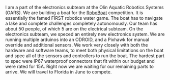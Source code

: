 I am a part of the electronics subteam at the Olin Aquatic Robotics Systems (OARS). We are building a boat for the [RoboBoat](http://www.robonation.org/competition/roboboat) competition. It is essentially the famed FIRST robotics water game. The boat has to navigate a lake and complete challenges completely autonomously. Our team has about 50 people, of which 5 are on the electrical subteam.
On the electronics subteam, we speced an entirely new electronics system. We are running multiple arduinos into an ODROID, and a Pixhawk for manual override and additional sensors. We work very closely with both the hardware and software teams, to meet both physical limitations on the boat and spec all of the sensors and controllers to run the boat. The hardest part to spec were IP67 waterproof connectors that fit within our budget and were rated for 15A. Right now we are waiting for our remaining parts to arrive. We will travel to Florida in June to compete.
